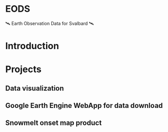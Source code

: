 # EODS
🛰️ Earth Observation Data for Svalbard 🛰️

# Introduction 

# Projects 

## Data visualization

## Google Earth Engine WebApp for data download


## Snowmelt onset map product

# 

